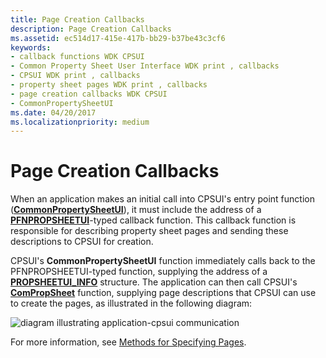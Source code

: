 ```yaml
---
title: Page Creation Callbacks
description: Page Creation Callbacks
ms.assetid: ec514d17-415e-417b-bb29-b37be43c3cf6
keywords:
- callback functions WDK CPSUI
- Common Property Sheet User Interface WDK print , callbacks
- CPSUI WDK print , callbacks
- property sheet pages WDK print , callbacks
- page creation callbacks WDK CPSUI
- CommonPropertySheetUI
ms.date: 04/20/2017
ms.localizationpriority: medium
---
```


# Page Creation Callbacks





When an application makes an initial call into CPSUI's entry point function ([**CommonPropertySheetUI**](https://msdn.microsoft.com/library/windows/hardware/ff546148)), it must include the address of a [**PFNPROPSHEETUI**](https://msdn.microsoft.com/library/windows/hardware/ff559812)-typed callback function. This callback function is responsible for describing property sheet pages and sending these descriptions to CPSUI for creation.

CPSUI's **CommonPropertySheetUI** function immediately calls back to the PFNPROPSHEETUI-typed function, supplying the address of a [**PROPSHEETUI\_INFO**](https://msdn.microsoft.com/library/windows/hardware/ff561767) structure. The application can then call CPSUI's [**ComPropSheet**](https://msdn.microsoft.com/library/windows/hardware/ff546207) function, supplying page descriptions that CPSUI can use to create the pages, as illustrated in the following diagram:

![diagram illustrating application-cpsui communication](images/comprop.png)

For more information, see [Methods for Specifying Pages](methods-for-specifying-pages.md).

 

 




